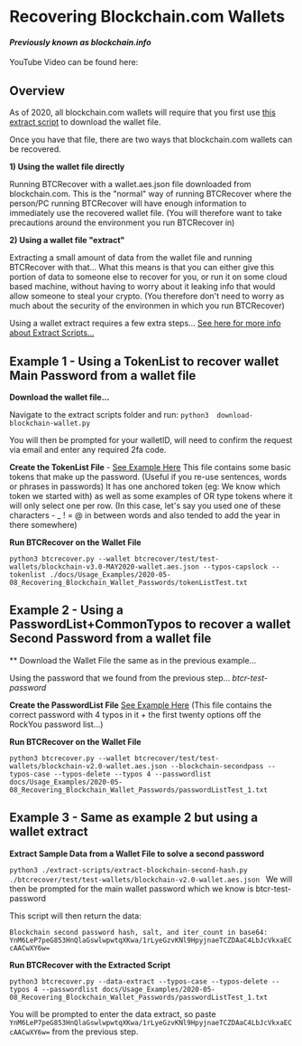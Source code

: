 # Recovering Blockchain.com Wallets 
#### _Previously known as blockchain.info_
YouTube Video can be found here:

## Overview
As of 2020, all blockchain.com wallets will require that you first use [this extract script](./../../../extract-scripts/download-blockchain-wallet.py) to download the wallet file.

Once you have that file, there are two ways that blockchain.com wallets can be recovered.

**1) Using the wallet file directly**

Running BTCRecover with a wallet.aes.json file downloaded from blockchain.com. This is the "normal" way of running BTCRecover where the person/PC running BTCRecover will have enough information to immediately use the recovered wallet file. (You will therefore want to take precautions around the environment you run BTCRecover in)

**2) Using a wallet file "extract"**

Extracting a small amount of data from the wallet file and running BTCRecover with that... What this means is that you can either give this portion of data to someone else to recover for you, or run it on some cloud based machine, without having to worry about it leaking info that would allow someone to steal your crypto. (You therefore don't need to worry as much about the security of the environmen in which you run BTCRecover) 

Using a wallet extract requires a few extra steps... [See here for more info about Extract Scripts...](./../../../docs/Extract_Scripts.md)

## Example 1 - Using a TokenList to recover wallet Main Password from a wallet file

**Download the wallet file...**

Navigate to the extract scripts folder and run:
`python3  download-blockchain-wallet.py`

You will then be prompted for your walletID, will need to confirm the request via email and enter any required 2fa code.

**Create the TokenList File** - [See Example Here](tokenListTest.txt)
This file contains some basic tokens that make up the password. (Useful if you re-use sentences, words or phrases in passwords) It has one anchored token (eg: We know which token we started with) as well as some examples of OR type tokens where it will only select one per row. (In this case, let's say you used one of these characters - _ ! = @ in between words and also tended to add the year in there somewhere)

**Run BTCRecover on the Wallet File** 

`python3 btcrecover.py --wallet btcrecover/test/test-wallets/blockchain-v3.0-MAY2020-wallet.aes.json --typos-capslock --tokenlist ./docs/Usage_Examples/2020-05-08_Recovering_Blockchain_Wallet_Passwords/tokenListTest.txt
`
## Example 2 - Using a PasswordList+CommonTypos to recover a wallet Second Password from a wallet file

** Download the Wallet File the same as in the previous example...

Using the password that we found from the previous step... _btcr-test-password_

**Create the PasswordList File** [See Example Here](passwordListTest_1.txt) (This file contains the correct password with 4 typos in it + the first twenty options off the RockYou password list...)

**Run BTCRecover on the Wallet File**

`python3 btcrecover.py --wallet btcrecover/test/test-wallets/blockchain-v2.0-wallet.aes.json --blockchain-secondpass --typos-case --typos-delete --typos 4 --passwordlist docs/Usage_Examples/2020-05-08_Recovering_Blockchain_Wallet_Passwords/passwordListTest_1.txt
`
## Example 3 - Same as example 2 but using a wallet extract

**Extract Sample Data from a Wallet File to solve a second password**

`python3 ./extract-scripts/extract-blockchain-second-hash.py ./btcrecover/test/test-wallets/blockchain-v2.0-wallet.aes.json
`
We will then be prompted for the main wallet password which we know is btcr-test-password

This script will then return the data:

`Blockchain second password hash, salt, and iter_count in base64:
YnM6LeP7peG853HnQlaGswlwpwtqXKwa/1rLyeGzvKNl9HpyjnaeTCZDAaC4LbJcVkxaECcAACwXY6w=`

**Run BTCRecover with the Extracted Script**

`python3 btcrecover.py --data-extract --typos-case --typos-delete --typos 4 --passwordlist docs/Usage_Examples/2020-05-08_Recovering_Blockchain_Wallet_Passwords/passwordListTest_1.txt`

You will be prompted to enter the data extract, so paste `YnM6LeP7peG853HnQlaGswlwpwtqXKwa/1rLyeGzvKNl9HpyjnaeTCZDAaC4LbJcVkxaECcAACwXY6w=` from the previous step.
